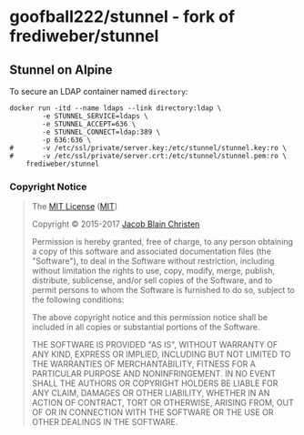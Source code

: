 # goofball222/stunnel - fork of frediweber/stunnel

## Stunnel on Alpine
To secure an LDAP container named `directory`:

```
docker run -itd --name ldaps --link directory:ldap \
        -e STUNNEL_SERVICE=ldaps \
        -e STUNNEL_ACCEPT=636 \
        -e STUNNEL_CONNECT=ldap:389 \
        -p 636:636 \
#       -v /etc/ssl/private/server.key:/etc/stunnel/stunnel.key:ro \
#       -v /etc/ssl/private/server.crt:/etc/stunnel/stunnel.pem:ro \
    frediweber/stunnel
```

### Copyright Notice
>The [MIT License](LICENSE.txt) ([MIT](https://opensource.org/licenses/MIT))
>
> Copyright &copy; 2015-2017 [Jacob Blain Christen](https://github.com/dweomer)
>
> Permission is hereby granted, free of charge, to any person obtaining a copy of
> this software and associated documentation files (the "Software"), to deal in
> the Software without restriction, including without limitation the rights to
> use, copy, modify, merge, publish, distribute, sublicense, and/or sell copies of
> the Software, and to permit persons to whom the Software is furnished to do so,
> subject to the following conditions:
>
> The above copyright notice and this permission notice shall be included in all
> copies or substantial portions of the Software.
>
> THE SOFTWARE IS PROVIDED "AS IS", WITHOUT WARRANTY OF ANY KIND, EXPRESS OR
> IMPLIED, INCLUDING BUT NOT LIMITED TO THE WARRANTIES OF MERCHANTABILITY, FITNESS
> FOR A PARTICULAR PURPOSE AND NONINFRINGEMENT. IN NO EVENT SHALL THE AUTHORS OR
> COPYRIGHT HOLDERS BE LIABLE FOR ANY CLAIM, DAMAGES OR OTHER LIABILITY, WHETHER
> IN AN ACTION OF CONTRACT, TORT OR OTHERWISE, ARISING FROM, OUT OF OR IN
> CONNECTION WITH THE SOFTWARE OR THE USE OR OTHER DEALINGS IN THE SOFTWARE.
